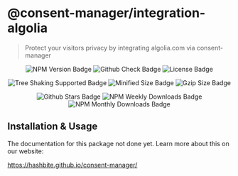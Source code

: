 # @consent-manager/integration-algolia

> Protect your visitors privacy by integrating algolia.com via consent-manager

<center>

![NPM Version Badge](https://badgen.net/npm/v/@consent-manager/integration-algolia)
![Github Check Badge](https://badgen.net/github/checks/hashbite/consent-manager/main)
![License Badge](https://badgen.net/npm/license/@consent-manager/integration-algolia)

![Tree Shaking Supported Badge](https://badgen.net/bundlephobia/tree-shaking/@consent-manager/integration-algolia)
![Minified Size Badge](https://badgen.net/bundlephobia/min/@consent-manager/integration-algolia)
![Gzip Size Badge](https://badgen.net/bundlephobia/minzip/@consent-manager/integration-algolia)

![Github Stars Badge](https://badgen.net/github/stars/hashbite/consent-manager)
![NPM Weekly Downloads Badge](https://badgen.net/npm/dw/@consent-manager/integration-algolia)
![NPM Monthly Downloads Badge](https://badgen.net/npm/dm/@consent-manager/integration-algolia)

</center>

## Installation & Usage

The documentation for this package not done yet. Learn more about this on our website:

https://hashbite.github.io/consent-manager/
